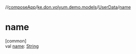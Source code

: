 //[composeApp](../../../index.md)/[ke.don.volyum.demo.models](../index.md)/[UserData](index.md)/[name](name.md)

# name

[common]\
val [name](name.md): [String](https://kotlinlang.org/api/core/kotlin-stdlib/kotlin/-string/index.html)
